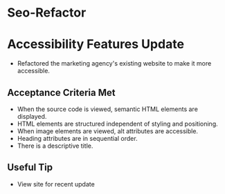 # Seo-Refactor

# Accessibility Features Update
 
* Refactored the marketing agency's existing website to make it more accessible.

## Acceptance Criteria Met

* When the source code is viewed, semantic HTML elements are displayed.
* HTML elements are structured independent of styling and positioning.
* When image elements are viewed, alt attributes are accessible.
* Heading attributes are in sequential order.
* There is a descriptive title.

## Useful Tip

* View site for recent update 

